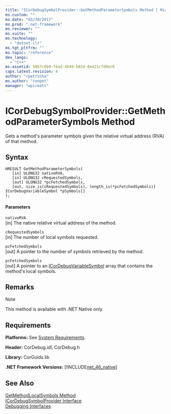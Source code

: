 ```yaml
---
title: "ICorDebugSymbolProvider::GetMethodParameterSymbols Method | Microsoft Docs"
ms.custom: ""
ms.date: "03/30/2017"
ms.prod: ".net-framework"
ms.reviewer: ""
ms.suite: ""
ms.technology: 
  - "dotnet-clr"
ms.tgt_pltfrm: ""
ms.topic: "reference"
dev_langs: 
  - "C++"
ms.assetid: 58b7c0b9-f6ad-4b49-b92d-0e421cfd0ec6
caps.latest.revision: 4
author: "rpetrusha"
ms.author: "ronpet"
manager: "wpickett"
---
```

# ICorDebugSymbolProvider::GetMethodParameterSymbols Method
Gets a method's parameter symbols given the relative virtual address (RVA) of that method.  
  
## Syntax  
  
```  
HRESULT GetMethodParameterSymbols(  
   [in] ULONG32 nativeRVA,  
   [in] ULONG32 cRequestedSymbols,  
   [out] ULONG32 *pcFetchedSymbols,  
   [out, size_is(cRequestedSymbols), length_is(*pcFetchedSymbols)] ICorDebugVariableSymbol *pSymbols[]  
);  
```  
  
#### Parameters  
 `nativeRVA`  
 [in] The native relative virtual address of the method.  
  
 `cRequestedSymbols`  
 [in] The number of local symbols requested.  
  
 `pcFetchedSymbols`  
 [out] A pointer to the number of symbols retrieved by the method.  
  
 `pcFetchedSymbols`  
 [out] A pointer to an [ICorDebugVariableSymbol](../../../../docs/framework/unmanaged-api/debugging/icordebugvariablesymbol-interface.md) array that contains the method's local symbols.  
  
## Remarks  
  
> [!NOTE]
>  This method is available with .NET Native only.  
  
## Requirements  
 **Platforms:** See [System Requirements](../../../../docs/framework/get-started/system-requirements.md).  
  
 **Header:** CorDebug.idl, CorDebug.h  
  
 **Library:** CorGuids.lib  
  
 **.NET Framework Versions:** [!INCLUDE[net_46_native](../../../../includes/net-46-native-md.md)]  
  
## See Also  
 [GetMethodLocalSymbols Method](../../../../docs/framework/unmanaged-api/debugging/icordebugsymbolprovider-getmethodlocalsymbols-method.md)   
 [ICorDebugSymbolProvider Interface](../../../../docs/framework/unmanaged-api/debugging/icordebugsymbolprovider-interface.md)   
 [Debugging Interfaces](../../../../docs/framework/unmanaged-api/debugging/debugging-interfaces.md)
